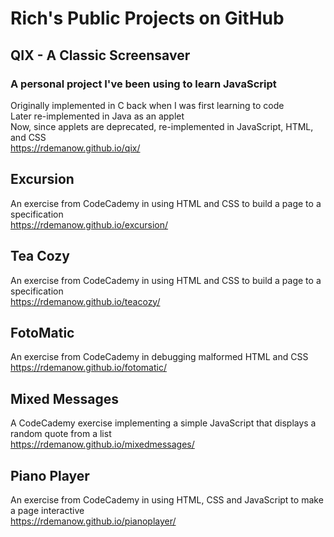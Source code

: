 # Rich's Public Projects on GitHub

## QIX - A Classic Screensaver
### A personal project I've been using to learn JavaScript  
Originally implemented in C back when I was first learning to code  
Later re-implemented in Java as an applet  
Now, since applets are deprecated, re-implemented in JavaScript, HTML, and CSS  
<https://rdemanow.github.io/qix/>

## Excursion
An exercise from CodeCademy in using HTML and CSS to build a page to a specification  
<https://rdemanow.github.io/excursion/>

## Tea Cozy
An exercise from CodeCademy in using HTML and CSS to build a page to a specification  
<https://rdemanow.github.io/teacozy/>

## FotoMatic
An exercise from CodeCademy in debugging malformed HTML and CSS
<https://rdemanow.github.io/fotomatic/>

## Mixed Messages
A CodeCademy exercise implementing a simple JavaScript that displays a random quote from a list  
<https://rdemanow.github.io/mixedmessages/>

## Piano Player
An exercise from CodeCademy in using HTML, CSS and JavaScript to make a page interactive  
<https://rdemanow.github.io/pianoplayer/>

